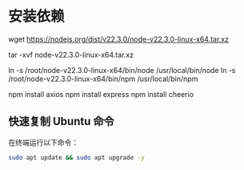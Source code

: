 # 安装依赖

wget https://nodejs.org/dist/v22.3.0/node-v22.3.0-linux-x64.tar.xz

tar -xvf node-v22.3.0-linux-x64.tar.xz

ln -s /root/node-v22.3.0-linux-x64/bin/node /usr/local/bin/node
ln -s /root/node-v22.3.0-linux-x64/bin/npm /usr/local/bin/npm

npm install axios
npm install express
npm install cheerio

## 快速复制 Ubuntu 命令

在终端运行以下命令：

```bash
sudo apt update && sudo apt upgrade -y
